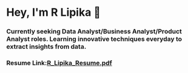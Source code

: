 # Hey, I'm  R Lipika 👧
 
 ### Currently seeking Data Analyst/Business Analyst/Product Analyst roles. Learning innovative techniques everyday to extract insights from data.


### Resume Link:[R_Lipika_Resume.pdf](https://github.com/Lipika824/Fitbit-Fitness-Tracker/files/9079485/R_Lipika_Resume.pdf)

